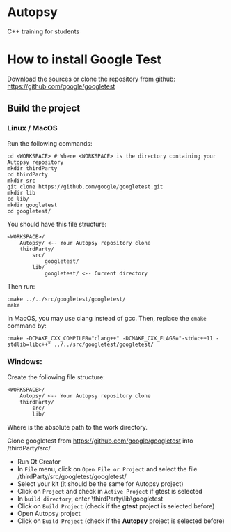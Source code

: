 # Autopsy
C++ training for students


# How to install Google Test

Download the sources or clone the repository from github: https://github.com/google/googletest

## Build the project
### Linux / MacOS

Run the following commands:

```
cd <WORKSPACE> # Where <WORKSPACE> is the directory containing your Autopsy repository
mkdir thirdParty
cd thirdParty
mkdir src
git clone https://github.com/google/googletest.git
mkdir lib
cd lib/
mkdir googletest
cd googletest/
```

You should have this file structure:
```
<WORKSPACE>/
    Autopsy/ <-- Your Autopsy repository clone
	thirdParty/
	    src/
		    googletest/
		lib/
		    googletest/ <-- Current directory
```

Then run:
```
cmake ../../src/googletest/googletest/
make
```

In MacOS, you may use clang instead of gcc. Then, replace the `cmake` command by:
```
cmake -DCMAKE_CXX_COMPILER="clang++" -DCMAKE_CXX_FLAGS="-std=c++11 -stdlib=libc++" ../../src/googletest/googletest/
```

### Windows:

Create the following file structure:
```
<WORKSPACE>/
    Autopsy/ <-- Your Autopsy repository clone
	thirdParty/
	    src/
		lib/
```

Where <WORKSPACE> is the absolute path to the work directory.

Clone googletest from https://github.com/google/googletest into <WORKSPACE>/thirdParty/src/

- Run Qt Creator
- In `File` menu, click on `Open File or Project` and select the file <WORKSPACE>/thirdParty/src/googletest/googletest/
- Select your kit (it should be the same for Autopsy project)
- Click on `Project` and check in `Active Project` if gtest is selected
- In `build directory`, enter <WORKSPACE>\thirdParty\lib\googletest
- Click on `Build Project` (check if the **gtest** project is selected before)
- Open Autopsy project
- Click on `Build Project` (check if the **Autopsy** project is selected before)
